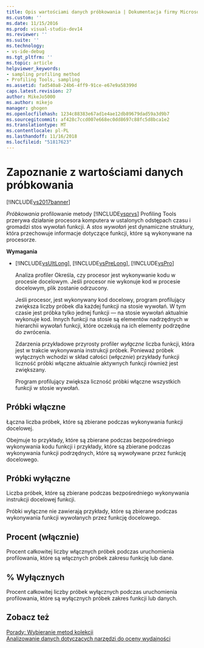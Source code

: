 ```yaml
---
title: Opis wartościami danych próbkowania | Dokumentacja firmy Microsoft
ms.custom: ''
ms.date: 11/15/2016
ms.prod: visual-studio-dev14
ms.reviewer: ''
ms.suite: ''
ms.technology:
- vs-ide-debug
ms.tgt_pltfrm: ''
ms.topic: article
helpviewer_keywords:
- sampling profiling method
- Profiling Tools, sampling
ms.assetid: fad540a8-24b6-4ff9-91ce-e67e9a58399d
caps.latest.revision: 27
author: MikeJo5000
ms.author: mikejo
manager: ghogen
ms.openlocfilehash: 1234c88383e67ad1e4ae12db89679dad59a3d9b7
ms.sourcegitcommit: af428c7ccd007e668ec0dd8697c88fc5d8bca1e2
ms.translationtype: MT
ms.contentlocale: pl-PL
ms.lasthandoff: 11/16/2018
ms.locfileid: "51817623"
---
```

# <a name="understanding-sampling-data-values"></a>Zapoznanie z wartościami danych próbkowania
[!INCLUDE[vs2017banner](../includes/vs2017banner.md)]

*Próbkowania* profilowanie metody [!INCLUDE[vsprvs](../includes/vsprvs-md.md)] Profiling Tools przerywa działanie procesora komputera w ustalonych odstępach czasu i gromadzi stos wywołań funkcji. A *stos wywołań* jest dynamiczne struktury, która przechowuje informacje dotyczące funkcji, które są wykonywane na procesorze.  
  
 **Wymagania**  
  
- [!INCLUDE[vsUltLong](../includes/vsultlong-md.md)], [!INCLUDE[vsPreLong](../includes/vsprelong-md.md)], [!INCLUDE[vsPro](../includes/vspro-md.md)]  
  
  Analiza profiler Określa, czy procesor jest wykonywanie kodu w procesie docelowym. Jeśli procesor nie wykonuje kod w procesie docelowym, plik zostanie odrzucony.  
  
  Jeśli procesor, jest wykonywany kod docelowy, program profilujący zwiększa liczby próbek dla każdej funkcji na stosie wywołań. W tym czasie jest próbka tylko jednej funkcji — na stosie wywołań aktualnie wykonuje kod. Innych funkcji na stosie są elementów nadrzędnych w hierarchii wywołań funkcji, które oczekują na ich elementy podrzędne do zwrócenia.  
  
  Zdarzenia przykładowe przyrosty profiler *wyłączne* liczba funkcji, która jest w trakcie wykonywania instrukcji próbek. Ponieważ próbek wyłącznych wchodzi w skład całości (*włącznie*) przykłady funkcji liczność próbki włączne aktualnie aktywnych funkcji również jest zwiększany.  
  
  Program profilujący zwiększa liczność próbki włączne wszystkich funkcji w stosie wywołań.  
  
## <a name="inclusive-samples"></a>Próbki włączne  
 Łączna liczba próbek, które są zbierane podczas wykonywania funkcji docelowej.  
  
 Obejmuje to przykłady, które są zbierane podczas bezpośredniego wykonywania kodu funkcji i przykłady, które są zbierane podczas wykonywania funkcji podrzędnych, które są wywoływane przez funkcję docelowego.  
  
## <a name="exclusive-samples"></a>Próbki wyłączne  
 Liczba próbek, które są zbierane podczas bezpośredniego wykonywania instrukcji docelowej funkcji.  
  
 Próbki wyłączne nie zawierają przykłady, które są zbierane podczas wykonywania funkcji wywołanych przez funkcję docelowego.  
  
## <a name="inclusive-percent"></a>Procent (włącznie)  
 Procent całkowitej liczby włącznych próbek podczas uruchomienia profilowania, które są włącznych próbek zakresu funkcję lub dane.  
  
## <a name="exclusive-percent"></a>% Wyłącznych  
 Procent całkowitej liczby próbek wyłącznych podczas uruchomienia profilowania, które są wyłącznych próbek zakres funkcji lub danych.  
  
## <a name="see-also"></a>Zobacz też  
 [Porady: Wybieranie metod kolekcji](../profiling/how-to-choose-collection-methods.md)   
 [Analizowanie danych dotyczących narzędzi do oceny wydajności](../profiling/analyzing-performance-tools-data.md)




